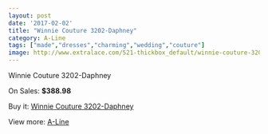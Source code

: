 ```yaml
---
layout: post
date: '2017-02-02'
title: "Winnie Couture 3202-Daphney"
category: A-Line
tags: ["made","dresses","charming","wedding","couture"]
image: http://www.extralace.com/521-thickbox_default/winnie-couture-3202-daphney.jpg
---
```

Winnie Couture 3202-Daphney

On Sales: **$388.98**
<a href="https://www.extralace.com/a-line/246-winnie-couture-3202-daphney.html"><amp-img layout="responsive" width="600" height="600" src="//www.extralace.com/521-thickbox_default/winnie-couture-3202-daphney.jpg" alt="Winnie Couture 3202-Daphney 0" /></a>

Buy it: [Winnie Couture 3202-Daphney](https://www.extralace.com/a-line/246-winnie-couture-3202-daphney.html "Winnie Couture 3202-Daphney")

View more: [A-Line](https://www.extralace.com/2-a-line "A-Line")